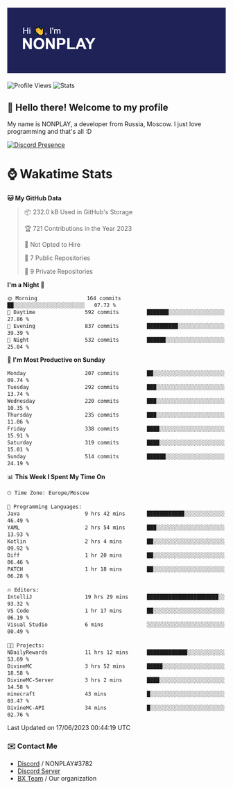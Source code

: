 ![Discord Presence](./header.png)
<br></br>
![Profile Views](https://komarev.com/ghpvc/?username=NONPLAYT&color=blue&style=for-the-badge)
![Stats](https://img.shields.io/badge/0%25-OPTIMIZED-orange?style=for-the-badge)


## :wave: Hello there! Welcome to my profile

My name is NONPLAY, a developer from Russia, Moscow. I just love programming and that's all :D

[![Discord Presence](https://lanyard.cnrad.dev/api/597087584090587177)](https://discord.com/users/597087584090587177) 

# ⌚ Wakatime Stats

<!--START_SECTION:waka-->
**🐱 My GitHub Data** 

> 📦 232.0 kB Used in GitHub's Storage 
 > 
> 🏆 721 Contributions in the Year 2023
 > 
> 🚫 Not Opted to Hire
 > 
> 📜 7 Public Repositories 
 > 
> 🔑 9 Private Repositories 
 > 
**I'm a Night 🦉** 

```text
🌞 Morning                164 commits         ██░░░░░░░░░░░░░░░░░░░░░░░   07.72 % 
🌆 Daytime                592 commits         ███████░░░░░░░░░░░░░░░░░░   27.86 % 
🌃 Evening                837 commits         ██████████░░░░░░░░░░░░░░░   39.39 % 
🌙 Night                  532 commits         ██████░░░░░░░░░░░░░░░░░░░   25.04 % 
```
📅 **I'm Most Productive on Sunday** 

```text
Monday                   207 commits         ██░░░░░░░░░░░░░░░░░░░░░░░   09.74 % 
Tuesday                  292 commits         ███░░░░░░░░░░░░░░░░░░░░░░   13.74 % 
Wednesday                220 commits         ███░░░░░░░░░░░░░░░░░░░░░░   10.35 % 
Thursday                 235 commits         ███░░░░░░░░░░░░░░░░░░░░░░   11.06 % 
Friday                   338 commits         ████░░░░░░░░░░░░░░░░░░░░░   15.91 % 
Saturday                 319 commits         ████░░░░░░░░░░░░░░░░░░░░░   15.01 % 
Sunday                   514 commits         ██████░░░░░░░░░░░░░░░░░░░   24.19 % 
```


📊 **This Week I Spent My Time On** 

```text
🕑︎ Time Zone: Europe/Moscow

💬 Programming Languages: 
Java                     9 hrs 42 mins       ████████████░░░░░░░░░░░░░   46.49 % 
YAML                     2 hrs 54 mins       ███░░░░░░░░░░░░░░░░░░░░░░   13.93 % 
Kotlin                   2 hrs 4 mins        ██░░░░░░░░░░░░░░░░░░░░░░░   09.92 % 
Diff                     1 hr 20 mins        ██░░░░░░░░░░░░░░░░░░░░░░░   06.46 % 
PATCH                    1 hr 18 mins        ██░░░░░░░░░░░░░░░░░░░░░░░   06.28 % 

🔥 Editors: 
IntelliJ                 19 hrs 29 mins      ███████████████████████░░   93.32 % 
VS Code                  1 hr 17 mins        ██░░░░░░░░░░░░░░░░░░░░░░░   06.19 % 
Visual Studio            6 mins              ░░░░░░░░░░░░░░░░░░░░░░░░░   00.49 % 

🐱‍💻 Projects: 
NDailyRewards            11 hrs 12 mins      █████████████░░░░░░░░░░░░   53.69 % 
DivineMC                 3 hrs 52 mins       █████░░░░░░░░░░░░░░░░░░░░   18.58 % 
DivineMC-Server          3 hrs 2 mins        ████░░░░░░░░░░░░░░░░░░░░░   14.58 % 
minecraft                43 mins             █░░░░░░░░░░░░░░░░░░░░░░░░   03.47 % 
DivineMC-API             34 mins             █░░░░░░░░░░░░░░░░░░░░░░░░   02.76 % 
```


 Last Updated on 17/06/2023 00:44:19 UTC
<!--END_SECTION:waka-->

### ✉️ Contact Me

- [Discord](https://discord.com/users/597087584090587177) / NONPLAY#3782
- [Discord Server](https://discord.gg/p7cxhw7E2M)
- [BX Team](https://github.com/BX-Team) / Our organization
